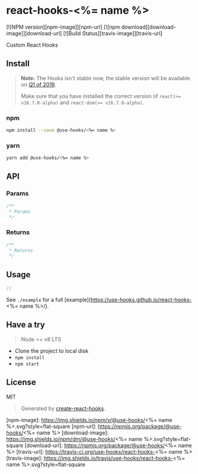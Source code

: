 # react-hooks-<%= name %>

[![NPM version][npm-image]][npm-url]
[![npm download][download-image]][download-url]
[![Build Status][travis-image]][travis-url]

Custom React Hooks

## Install

>**Note:** The Hooks isn't stable now, the stable version will be available on [Q1 of 2019](https://reactjs.org/blog/2018/11/27/react-16-roadmap.html).
>
>Make sure that you have installed the correct version of `react(>= v16.7.0-alpha)` and `react-dom(>= v16.7.0-alpha)`.

### npm

```bash
npm install --save @use-hooks/<%= name %>
```

### yarn

```bash
yarn add @use-hooks/<%= name %>
```

## API

### Params

```js
/**
 * Params
 */
```

### Returns

```js
/**
 * Returns
 */
```

## Usage

```jsx
//
```

See `./example` for a full [example](https://use-hooks.github.io/react-hooks-<%= name %>/).

## Have a try

> Node >= v8 LTS

 - Clone the project to local disk
 - `npm install`
 - `npm start`

## License

MIT

> Generated by [create-react-hooks](https://github.com/use-hooks/create-react-hooks).

 [npm-image]: https://img.shields.io/npm/v/@use-hooks/<%= name %>.svg?style=flat-square
 [npm-url]: https://npmjs.org/package/@use-hooks/<%= name %>
 [download-image]: https://img.shields.io/npm/dm/@use-hooks/<%= name %>.svg?style=flat-square
 [download-url]: https://npmjs.org/package/@use-hooks/<%= name %>
 [travis-url]: https://travis-ci.org/use-hooks/react-hooks-<%= name %>
 [travis-image]: https://img.shields.io/travis/use-hooks/react-hooks-<%= name %>.svg?style=flat-square